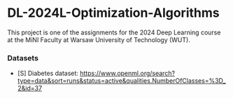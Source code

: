 # DL-2024L-Optimization-Algorithms
This project is one of the assignments for the 2024 Deep Learning course at the MiNI Faculty at Warsaw University of Technology (WUT).

### Datasets

* [S] Diabetes dataset: https://www.openml.org/search?type=data&sort=runs&status=active&qualities.NumberOfClasses=%3D_2&id=37